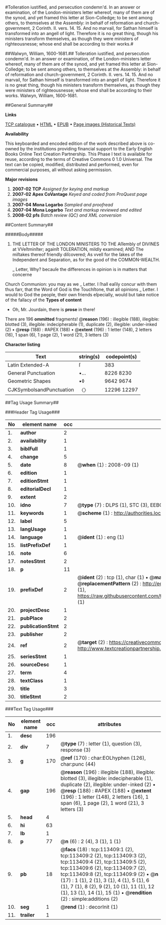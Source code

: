 #Tolleration iustified, and persecution condemn'd. In an answer or examination, of the London-ministers letter whereof, many of them are of the synod, and yet framed this letter at Sion-Colledge; to be sent among others, to themselves at the Assembly: in behalf of reformation and church-government, 2 Corinth. II. vers. 14. 15. And no marvail, for Sathan himself is transformed into an angell of light. Therefore it is no great thing, though his ministers transform themselves, as though they were ministers of righteousnesse; whose end shall be according to their works.#

##Walwyn, William, 1600-1681.##
Tolleration iustified, and persecution condemn'd. In an answer or examination, of the London-ministers letter whereof, many of them are of the synod, and yet framed this letter at Sion-Colledge; to be sent among others, to themselves at the Assembly: in behalf of reformation and church-government, 2 Corinth. II. vers. 14. 15. And no marvail, for Sathan himself is transformed into an angell of light. Therefore it is no great thing, though his ministers transform themselves, as though they were ministers of righteousnesse; whose end shall be according to their works.
Walwyn, William, 1600-1681.

##General Summary##

**Links**

[TCP catalogue](http://www.ota.ox.ac.uk/tcp/)  • 
[HTML](http://tei.it.ox.ac.uk/tcp/Texts-HTML/free/A97/A97108.html)  • 
[EPUB](http://tei.it.ox.ac.uk/tcp/Texts-EPUB/free/A97/A97108.epub) • 
[Page images (Historical Texts)](https://data.historicaltexts.jisc.ac.uk/view?pubId=eebo-99861278e&pageId=eebo-99861278e-113409-1)

**Availability**

This keyboarded and encoded edition of the
	       work described above is co-owned by the institutions
	       providing financial support to the Early English Books
	       Online Text Creation Partnership. This Phase I text is
	       available for reuse, according to the terms of Creative
	       Commons 0 1.0 Universal. The text can be copied,
	       modified, distributed and performed, even for
	       commercial purposes, all without asking permission.

**Major revisions**

1. __2007-02__ __TCP__ *Assigned for keying and markup*
1. __2007-02__ __Apex CoVantage__ *Keyed and coded from ProQuest page images*
1. __2007-04__ __Mona Logarbo__ *Sampled and proofread*
1. __2007-04__ __Mona Logarbo__ *Text and markup reviewed and edited*
1. __2008-02__ __pfs__ *Batch review (QC) and XML conversion*

##Content Summary##

#####Body#####

1. THE LETTER OF THE LONDON MINISTERS TO THE Aſſembly of DIVINES at VVeſtminſter; againſt TOLERATION, mildly examined; AND The miſtakes thereof friendly diſcovered; As vvell for the ſakes of the Independent and Separation, as for the good of the COMMON-WEALTH.

    _ Letter,
Why? becauſe the differences in opinion is in matters that concerne

Church Communion: you may as we
    _ Letter.
I ſhall eaſily concur with them thus farr, that the Word of God is the Touchſtone, that all opinions
    _ Letter.
I would to God the people, their own friends eſpecially, would but take notice of the fallacy of the
**Types of content**

  * Oh, Mr. Jourdain, there is **prose** in there!

There are 196 **ommitted** fragments! 
 @__reason__ (196) : illegible (188), illegible: blotted (3), illegible: indecipherable (1), duplicate (2), illegible: under-inked (2)  •  @__resp__ (188) : #APEX (188)  •  @__extent__ (196) : 1 letter (148), 2 letters (16), 1 span (6), 1 page (2), 1 word (21), 3 letters (3)

**Character listing**


|Text|string(s)|codepoint(s)|
|---|---|---|
|Latin Extended-A|ſ|383|
|General Punctuation|•…|8226 8230|
|Geometric Shapes|▪◊|9642 9674|
|CJKSymbolsandPunctuation|〈〉|12296 12297|

##Tag Usage Summary##

###Header Tag Usage###

|No|element name|occ|attributes|
|---|---|---|---|
|1.|__author__|2||
|2.|__availability__|1||
|3.|__biblFull__|1||
|4.|__change__|5||
|5.|__date__|8| @__when__ (1) : 2008-09 (1)|
|6.|__edition__|1||
|7.|__editionStmt__|1||
|8.|__editorialDecl__|1||
|9.|__extent__|2||
|10.|__idno__|7| @__type__ (7) : DLPS (1), STC (3), EEBO-CITATION (1), PROQUEST (1), VID (1)|
|11.|__keywords__|1| @__scheme__ (1) : http://authorities.loc.gov/ (1)|
|12.|__label__|5||
|13.|__langUsage__|1||
|14.|__language__|1| @__ident__ (1) : eng (1)|
|15.|__listPrefixDef__|1||
|16.|__note__|6||
|17.|__notesStmt__|2||
|18.|__p__|11||
|19.|__prefixDef__|2| @__ident__ (2) : tcp (1), char (1)  •  @__matchPattern__ (2) : ([0-9\-]+):([0-9IVX]+) (1), (.+) (1)  •  @__replacementPattern__ (2) : http://eebo.chadwyck.com/downloadtiff?vid=$1&page=$2 (1), https://raw.githubusercontent.com/textcreationpartnership/Texts/master/tcpchars.xml#$1 (1)|
|20.|__projectDesc__|1||
|21.|__pubPlace__|2||
|22.|__publicationStmt__|2||
|23.|__publisher__|2||
|24.|__ref__|2| @__target__ (2) : https://creativecommons.org/publicdomain/zero/1.0/ (1), http://www.textcreationpartnership.org/docs/. (1)|
|25.|__seriesStmt__|1||
|26.|__sourceDesc__|1||
|27.|__term__|4||
|28.|__textClass__|1||
|29.|__title__|3||
|30.|__titleStmt__|2||


###Text Tag Usage###

|No|element name|occ|attributes|
|---|---|---|---|
|1.|__desc__|196||
|2.|__div__|7| @__type__ (7) : letter (1), question (3), response (3)|
|3.|__g__|170| @__ref__ (170) : char:EOLhyphen (126), char:punc (44)|
|4.|__gap__|196| @__reason__ (196) : illegible (188), illegible: blotted (3), illegible: indecipherable (1), duplicate (2), illegible: under-inked (2)  •  @__resp__ (188) : #APEX (188)  •  @__extent__ (196) : 1 letter (148), 2 letters (16), 1 span (6), 1 page (2), 1 word (21), 3 letters (3)|
|5.|__head__|4||
|6.|__hi__|63||
|7.|__lb__|1||
|8.|__p__|77| @__n__ (6) : 2 (4), 3 (1), 1 (1)|
|9.|__pb__|18| @__facs__ (18) : tcp:113409:1 (2), tcp:113409:2 (2), tcp:113409:3 (2), tcp:113409:4 (2), tcp:113409:5 (2), tcp:113409:6 (2), tcp:113409:7 (2), tcp:113409:8 (2), tcp:113409:9 (2)  •  @__n__ (17) : 1 (1), 2 (1), 3 (1), 4 (1), 5 (1), 6 (1), 7 (1), 8 (2), 9 (2), 10 (1), 11 (1), 12 (1), 13 (1), 14 (1), 15 (1)  •  @__rendition__ (2) : simple:additions (2)|
|10.|__seg__|1| @__rend__ (1) : decorInit (1)|
|11.|__trailer__|1||
